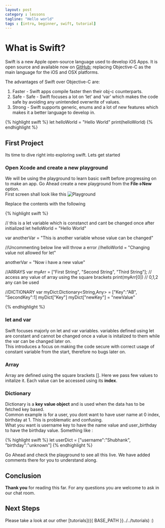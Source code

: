 ```yaml
---
layout: post
category : lessons
tagline: "Hello world"
tags : [intro, beginner, swift, tutorial]
---
```



# What is Swift?

Swift is a new Apple open-source language used to develop iOS Apps.
It is open source and available now on [GitHub](https://github.com/apple/swift); replacing Objective-C as the main language for the iOS and OSX platforms.

The advantages of Swift over Objective-C are:

 1. Faster - Swift apps compile faster then their obj-c counterparts.  
 2. Safe   - Safe - Swift focuses a lot on ‘let’ and ‘var’ which makes the code safe by avoiding any unintended overwrite of values.
 3. Strong - Swift supports generic, enums and a lot of new features which makes it a better language to develop in.


{% highlight swift %}
let helloWorld = "Hello World"
print(helloWorld)
{% endhighlight %}

## First Project
Its time to dive right into exploring swift. Lets get started

### Open Xcode and create a new playground
We will be using the playground to learn basic swift before progressing on to make an app.
Go Ahead create a new playground from the **File->New** option.  
First screen shall look like this
![Playground](http://i.imgur.com/QOSeJQV.jpg)

Replace the contents with the following

{% highlight swift %}

// this is a let variable which is constanct and cant be changed once after initialized
let helloWorld = "Hello World"

var anotherVar = "This is another variable whose value can be changed"

//Uncommenting below line will throw a error
//helloWorld = "Changing value not allowed for let"

anotherVar = "Now i have a new value"

//ARRAYS
var myArr = ["First String", "Second String", "Third String"];
// access any value of array using the square brackets
print(myArr[0]) // 0,1,2 any can be used

//DICTIONARY
var myDict:Dictionary<String,Any> = ["Key":"AB", "SecondKey":1]
myDict["Key"]
myDict["newKey"] = "newValue"

{% endhighlight %}

### let and var
Swift focuses majorly on let and var variables. 
variables defined using let are constant and cannot be changed once a value is initalized to them while the var can be changed later on.  
This introduces a focus on making the code secure with correct usage of constant variable from the start, therefore no bugs later on.

### Array
Array are defined using the square brackets []. Here we pass few values to initalize it.
Each value can be accessed using its **index**.

### Dictionary
Dictionary is a **key value object** and is used when the data has to be fetched key based.  
Common example is for a user, you dont want to have user name at 0 index, birthday at 1. This is problematic and confusing.  
What you want is username key to have the name value and user_birthday to have the birthday value. Something like :

{% highlight swift %}
let userDict = ["username":"Shubhank", "birthday":"unknown"]
{% endhighlight %}


Go Ahead and check the playground to see all this live. We have added comments there for you to understand along.

## Conclusion

**Thank you** for reading this far. For any questions you are welcome to ask in our chat room.

## Next Steps

Please take a look at our other [tutorials]({{ BASE_PATH }}../../tutorials) :)